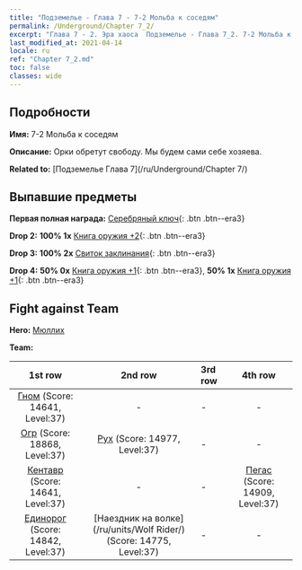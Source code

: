 ```yaml
---
title: "Подземелье - Глава 7 - 7-2 Мольба к соседям"
permalink: /Underground/Chapter 7_2/
excerpt: "Глава 7 - 2. Эра хаоса  Подземелье - Глава 7_2. 7-2 Мольба к соседям"
last_modified_at: 2021-04-14
locale: ru
ref: "Chapter 7_2.md"
toc: false
classes: wide
---
```


## Подробности

 **Имя:** 7-2 Мольба к соседям

 **Описание:** Орки обретут свободу. Мы будем сами себе хозяева.

 **Related to:** [Подземелье Глава 7](/ru/Underground/Chapter 7/)

## Выпавшие предметы

 **Первая полная награда:** [Серебряный ключ](/ru/Items/con_693/){: .btn .btn--era3}

 **Drop 2:** **100% 1x** [Книга оружия +2](/ru/Items/mat_32/){: .btn .btn--era3}

 **Drop 3:** **100% 2x** [Свиток заклинания](/ru/Items/con_694/){: .btn .btn--era3}

 **Drop 4:** **50% 0x** [Книга оружия +1](/ru/Items/mat_25/){: .btn .btn--era3}, **50% 1x** [Книга оружия +1](/ru/Items/mat_25/){: .btn .btn--era3}


## Fight against Team
 **Hero:** [Мюллих](/ru/heroes/Mullich/)

 **Team:**


  | 1st row | 2nd row | 3rd row | 4th row |
  |:----:|:----:|:----|:----:|
  | [Гном](/ru/units/Dwarf/) (Score: 14641, Level:37)  | - | - | - |
  | [Огр](/ru/units/Ogre/) (Score: 18868, Level:37)  | [Рух](/ru/units/Roc/) (Score: 14977, Level:37)  | - | - |
  | [Кентавр](/ru/units/Centaur/) (Score: 14641, Level:37)  | - | - | [Пегас](/ru/units/Pegasus/) (Score: 14909, Level:37)  |
  | [Единорог](/ru/units/Unicorn/) (Score: 14842, Level:37)  | [Наездник на волке](/ru/units/Wolf Rider/) (Score: 14775, Level:37)  | - | - |


